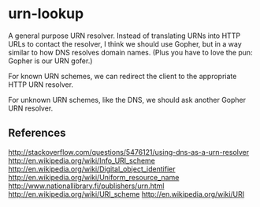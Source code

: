 urn-lookup
==========

A general purpose URN resolver. Instead of translating URNs into HTTP URLs to contact the resolver, I think we should use Gopher, but in a way similar to how DNS resolves domain names. (Plus you have to love the pun: Gopher is our URN gofer.)

For known URN schemes, we can redirect the client to the appropriate HTTP URN resolver.

For unknown URN schemes, like the DNS, we should ask another Gopher URN resolver.

## References
http://stackoverflow.com/questions/5476121/using-dns-as-a-urn-resolver
http://en.wikipedia.org/wiki/Info_URI_scheme
http://en.wikipedia.org/wiki/Digital_object_identifier
http://en.wikipedia.org/wiki/Uniform_resource_name
http://www.nationallibrary.fi/publishers/urn.html
http://en.wikipedia.org/wiki/URI_scheme
http://en.wikipedia.org/wiki/URI
